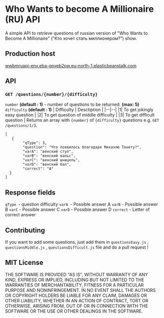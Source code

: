# Who Wants to become A Millionaire (RU) API
A simple API to retrieve questions of russian version of "Who Wants to Become A Millionaire" ("Кто хочет стать миллионером?") show.
## Production host
[wwbmruapi-env.eba-gpyeb2pw.eu-north-1.elasticbeanstalk.com](wwbmruapi-env.eba-gpyeb2pw.eu-north-1.elasticbeanstalk.com)
## API
### `GET /questions/{number}/{difficulty}`
`number` **(default : 1)** - number of questions to be returned. **(max: 5)**
`difficulty` **(default : 1)** 
| Difficulty | Desctiption |
|--|--|
|1| To get jokingly easy question |
|2| To get question of middle difficulty |
|3| To get difficult question |
Returns an array with `{number}` of `{difficulty}` questions e.g. `GET /questions/1/3`.

    [
       {
		    "qType": 3,
		    "question": "Что появилось благодаря Михаэлю Тонету?",
		    "varA": "венский стул",
		    "varB": "венский вальс",
		    "varC": "венский шницель",
		    "varD": "венский бал",
		    "correct": "A"
	  }
    ]
## Response fields
`qType `- question difficulty
`varA `- Possible answer A
`varB` - Possible answer B
`varC` - Possible answer C
`varD` - Possible answer D
`correct` - Letter of correct answer
## Contributing
If you want to add some questions, just add them in `questionsEasy.js` ,  `questionsMiddle.js` ,  `questionsDifficult.js`   file and do a pull request !
## MIT License
THE SOFTWARE IS PROVIDED "AS IS", WITHOUT WARRANTY OF ANY KIND,
EXPRESS OR IMPLIED, INCLUDING BUT NOT LIMITED TO THE WARRANTIES OF
MERCHANTABILITY, FITNESS FOR A PARTICULAR PURPOSE AND
NONINFRINGEMENT. IN NO EVENT SHALL THE AUTHORS OR COPYRIGHT HOLDERS BE
LIABLE FOR ANY CLAIM, DAMAGES OR OTHER LIABILITY, WHETHER IN AN ACTION
OF CONTRACT, TORT OR OTHERWISE, ARISING FROM, OUT OF OR IN CONNECTION
WITH THE SOFTWARE OR THE USE OR OTHER DEALINGS IN THE SOFTWARE.
